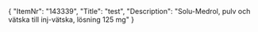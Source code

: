 {
  "ItemNr": "143339",
  "Title": "test",
  "Description": "Solu-Medrol, pulv och vätska till inj-vätska, lösning 125 mg"
}
